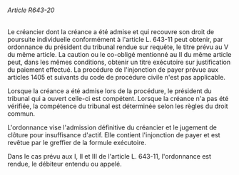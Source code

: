 ###### Article R643-20

Le créancier dont la créance a été admise et qui recouvre son droit de poursuite individuelle conformément à l'article L. 643-11 peut obtenir, par ordonnance du président du tribunal rendue sur requête, le titre prévu au V du même article. La caution ou le co-obligé mentionné au II du même article peut, dans les mêmes conditions, obtenir un titre exécutoire sur justification du paiement effectué. La procédure de l'injonction de payer prévue aux articles 1405 et suivants du code de procédure civile n'est pas applicable.

Lorsque la créance a été admise lors de la procédure, le président du tribunal qui a ouvert celle-ci est compétent. Lorsque la créance n'a pas été vérifiée, la compétence du tribunal est déterminée selon les règles du droit commun.

L'ordonnance vise l'admission définitive du créancier et le jugement de clôture pour insuffisance d'actif. Elle contient l'injonction de payer et est revêtue par le greffier de la formule exécutoire.

Dans le cas prévu aux I, II et III de l'article L. 643-11, l'ordonnance est rendue, le débiteur entendu ou appelé.

